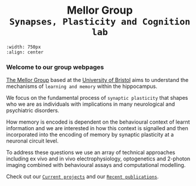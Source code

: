 # <center> Mellor Group <br> `Synapses, Plasticity and Cognition lab`</center> 

```{image} img/lab_photo_2022.jpg
:width: 750px
:align: center
```

### Welcome to our group webpages

[The Mellor Group](our-team/current-members) based at the [University of Bristol](https://www.bristol.ac.uk/phys-pharm-neuro/) aims to understand the mechanisms of `learning and memory` within the hippocampus. 

We focus on the fundamental process of `synaptic plasticity` that shapes who we are as individuals with implications in many neurological and psychiatric disorders. 

How memory is encoded is dependent on the behavioural context of learnt information and we are interested in how this context is signalled and then incorporated into the encoding of memory by synaptic plasticity at a neuronal circuit level. 

To address these questions we use an array of technical approaches including ex vivo and in vivo electrophysiology, optogenetics and 2-photon imaging combined with behavioural assays and computational modelling.

Check out our [`Current projects`](projects/index) and our [`Recent publications`](publications).
